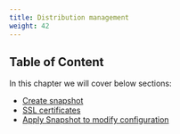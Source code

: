 ```yaml
---
title: Distribution management
weight: 42
---
```


## Table of Content
In this chapter we will cover below sections:

- [Create snapshot](./create-snapshot/readme)
- [SSL certificates](./ssl/readme)
- [Apply Snapshot to modify configuration](./apply-snapshot/readme)


